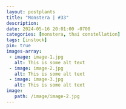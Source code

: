 ```yaml
---
layout: postplants
title: "Monstera | #33"
description: 
date: 2024-05-16 20:01:00 -0700
categories: [monstera, thai constellation]
tags: [instock]
pin: true
images-array:
 - image: image-1.jpg
   alt: This is some alt text
 - image: image-2.jpg
   alt: This is some alt text
 - image: image-3.jpg
   alt: This is some alt text
image: 
   path: /image/image-2.jpg
---
```

